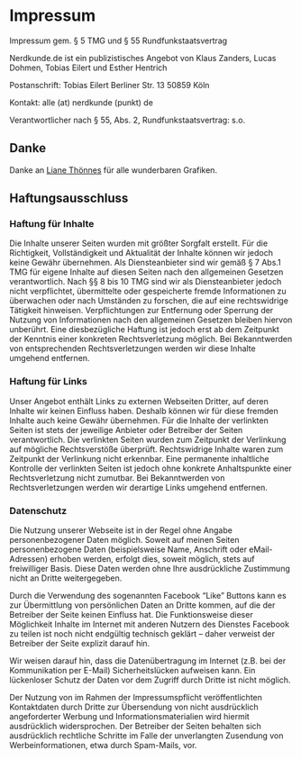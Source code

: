 # Impressum

Impressum gem. § 5 TMG und § 55 Rundfunkstaatsvertrag

Nerdkunde.de ist ein publizistisches Angebot von Klaus Zanders, Lucas Dohmen,
Tobias Eilert und Esther Hentrich

Postanschrift:
Tobias Eilert
Berliner Str. 13
50859 Köln

Kontakt: alle (at) nerdkunde (punkt) de

Verantwortlicher nach § 55, Abs. 2, Rundfunkstaatsvertrag: s.o.

## Danke

Danke an [Liane Thönnes](https://twitter.com/liane_thoennes) für alle
wunderbaren Grafiken.

## Haftungsausschluss

### Haftung für Inhalte

Die Inhalte unserer Seiten wurden mit größter Sorgfalt erstellt. Für die
Richtigkeit, Vollständigkeit und Aktualität der Inhalte können wir jedoch keine
Gewähr übernehmen. Als Diensteanbieter sind wir gemäß § 7 Abs.1 TMG für eigene
Inhalte auf diesen Seiten nach den allgemeinen Gesetzen verantwortlich. Nach §§
8 bis 10 TMG sind wir als Diensteanbieter jedoch nicht verpflichtet,
übermittelte oder gespeicherte fremde Informationen zu überwachen oder nach
Umständen zu forschen, die auf eine rechtswidrige Tätigkeit hinweisen.
Verpflichtungen zur Entfernung oder Sperrung der Nutzung von Informationen nach
den allgemeinen Gesetzen bleiben hiervon unberührt. Eine diesbezügliche Haftung
ist jedoch erst ab dem Zeitpunkt der Kenntnis einer konkreten Rechtsverletzung
möglich. Bei Bekanntwerden von entsprechenden Rechtsverletzungen werden wir
diese Inhalte umgehend entfernen.

### Haftung für Links

Unser Angebot enthält Links zu externen Webseiten Dritter, auf deren Inhalte
wir keinen Einfluss haben. Deshalb können wir für diese fremden Inhalte auch
keine Gewähr übernehmen. Für die Inhalte der verlinkten Seiten ist stets der
jeweilige Anbieter oder Betreiber der Seiten verantwortlich. Die verlinkten
Seiten wurden zum Zeitpunkt der Verlinkung auf mögliche Rechtsverstöße
überprüft. Rechtswidrige Inhalte waren zum Zeitpunkt der Verlinkung nicht
erkennbar. Eine permanente inhaltliche Kontrolle der verlinkten Seiten ist
jedoch ohne konkrete Anhaltspunkte einer Rechtsverletzung nicht zumutbar. Bei
Bekanntwerden von Rechtsverletzungen werden wir derartige Links umgehend
entfernen.

### Datenschutz

Die Nutzung unserer Webseite ist in der Regel ohne Angabe personenbezogener
Daten möglich. Soweit auf meinen Seiten personenbezogene Daten (beispielsweise
Name, Anschrift oder eMail-Adressen) erhoben werden, erfolgt dies, soweit
möglich, stets auf freiwilliger Basis. Diese Daten werden ohne Ihre
ausdrückliche Zustimmung nicht an Dritte weitergegeben.

Durch die Verwendung des sogenannten Facebook “Like” Buttons kann es zur
Übermittlung von persönlichen Daten an Dritte kommen, auf die der Betreiber der
Seite keinen Einfluss hat. Die Funktionsweise dieser Möglichkeit Inhalte im
Internet mit anderen Nutzern des Dienstes Facebook zu teilen ist noch nicht
endgültig technisch geklärt – daher verweist der Betreiber der Seite explizit
darauf hin.

Wir weisen darauf hin, dass die Datenübertragung im Internet (z.B. bei der
Kommunikation per E-Mail) Sicherheitslücken aufweisen kann. Ein lückenloser
Schutz der Daten vor dem Zugriff durch Dritte ist nicht möglich.

Der Nutzung von im Rahmen der Impressumspflicht veröffentlichten Kontaktdaten
durch Dritte zur Übersendung von nicht ausdrücklich angeforderter Werbung und
Informationsmaterialien wird hiermit ausdrücklich widersprochen. Der Betreiber
der Seiten behalten sich ausdrücklich rechtliche Schritte im Falle der
unverlangten Zusendung von Werbeinformationen, etwa durch Spam-Mails, vor.
